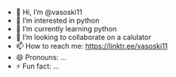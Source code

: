 - 👋 Hi, I’m @vasoski11
- 👀 I’m interested in python
- 🌱 I’m currently learning python
- 💞️ I’m looking to collaborate on a calulator
- 📫 How to reach me: https://linktr.ee/vasoski11
- 😄 Pronouns: ...
- ⚡ Fun fact: ...

<!---
vasoski11/vasoski11 is a ✨ special ✨ repository because its `README.md` (this file) appears on your GitHub profile.
You can click the Preview link to take a look at your changes.
--->
